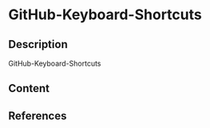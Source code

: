 # GitHub-Keyboard-Shortcuts

## Description

GitHub-Keyboard-Shortcuts

## Content



## References


